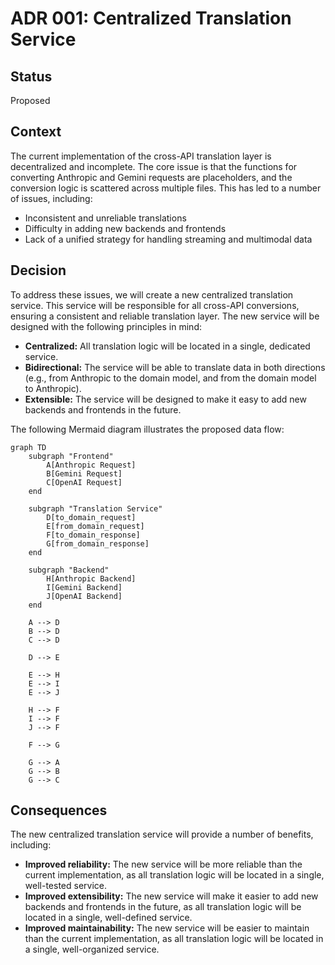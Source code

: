 # ADR 001: Centralized Translation Service

## Status

Proposed

## Context

The current implementation of the cross-API translation layer is decentralized and incomplete. The core issue is that the functions for converting Anthropic and Gemini requests are placeholders, and the conversion logic is scattered across multiple files. This has led to a number of issues, including:

* Inconsistent and unreliable translations
* Difficulty in adding new backends and frontends
* Lack of a unified strategy for handling streaming and multimodal data

## Decision

To address these issues, we will create a new centralized translation service. This service will be responsible for all cross-API conversions, ensuring a consistent and reliable translation layer. The new service will be designed with the following principles in mind:

* **Centralized:** All translation logic will be located in a single, dedicated service.
* **Bidirectional:** The service will be able to translate data in both directions (e.g., from Anthropic to the domain model, and from the domain model to Anthropic).
* **Extensible:** The service will be designed to make it easy to add new backends and frontends in the future.

The following Mermaid diagram illustrates the proposed data flow:

```mermaid
graph TD
    subgraph "Frontend"
        A[Anthropic Request]
        B[Gemini Request]
        C[OpenAI Request]
    end

    subgraph "Translation Service"
        D[to_domain_request]
        E[from_domain_request]
        F[to_domain_response]
        G[from_domain_response]
    end

    subgraph "Backend"
        H[Anthropic Backend]
        I[Gemini Backend]
        J[OpenAI Backend]
    end

    A --> D
    B --> D
    C --> D

    D --> E

    E --> H
    E --> I
    E --> J

    H --> F
    I --> F
    J --> F

    F --> G

    G --> A
    G --> B
    G --> C
```

## Consequences

The new centralized translation service will provide a number of benefits, including:

* **Improved reliability:** The new service will be more reliable than the current implementation, as all translation logic will be located in a single, well-tested service.
* **Improved extensibility:** The new service will make it easier to add new backends and frontends in the future, as all translation logic will be located in a single, well-defined service.
* **Improved maintainability:** The new service will be easier to maintain than the current implementation, as all translation logic will be located in a single, well-organized service.
